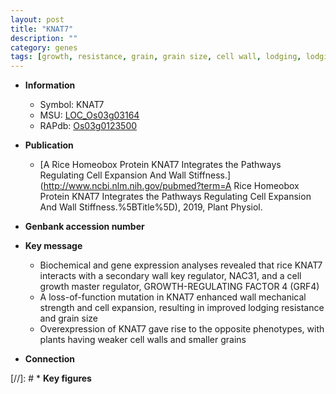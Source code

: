 ```yaml
---
layout: post
title: "KNAT7"
description: ""
category: genes
tags: [growth, resistance, grain, grain size, cell wall, lodging, lodging resistance]
---
```


* **Information**  
    + Symbol: KNAT7  
    + MSU: [LOC_Os03g03164](http://rice.plantbiology.msu.edu/cgi-bin/ORF_infopage.cgi?orf=LOC_Os03g03164)  
    + RAPdb: [Os03g0123500](http://rapdb.dna.affrc.go.jp/viewer/gbrowse_details/irgsp1?name=Os03g0123500)  

* **Publication**  
    + [A Rice Homeobox Protein KNAT7 Integrates the Pathways Regulating Cell Expansion And Wall Stiffness.](http://www.ncbi.nlm.nih.gov/pubmed?term=A Rice Homeobox Protein KNAT7 Integrates the Pathways Regulating Cell Expansion And Wall Stiffness.%5BTitle%5D), 2019, Plant Physiol.

* **Genbank accession number**  

* **Key message**  
    + Biochemical and gene expression analyses revealed that rice KNAT7 interacts with a secondary wall key regulator, NAC31, and a cell growth master regulator, GROWTH-REGULATING FACTOR 4 (GRF4)
    + A loss-of-function mutation in KNAT7 enhanced wall mechanical strength and cell expansion, resulting in improved lodging resistance and grain size
    + Overexpression of KNAT7 gave rise to the opposite phenotypes, with plants having weaker cell walls and smaller grains

* **Connection**  

[//]: # * **Key figures**  


